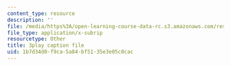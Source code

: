 ```yaml
---
content_type: resource
description: ''
file: /media/https%3A/open-learning-course-data-rc.s3.amazonaws.com/res-3-004-visualizing-materials-science-fall-2017/1b7d34d0f9ca5a84bf5135e3e05c0cac_aOiW2XRxEcY.vtt
file_type: application/x-subrip
resourcetype: Other
title: 3play caption file
uid: 1b7d34d0-f9ca-5a84-bf51-35e3e05c0cac
---
```

